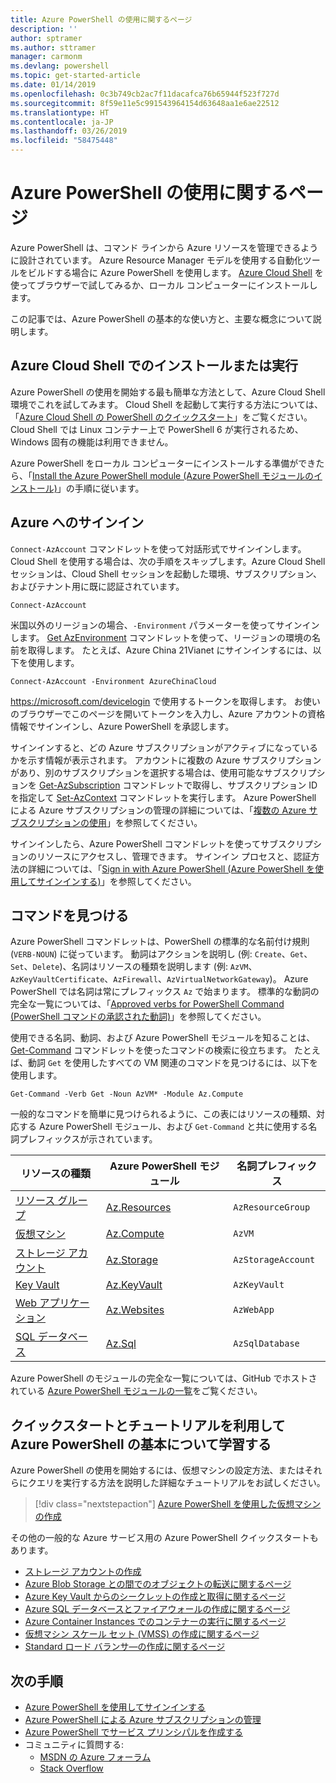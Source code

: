 ```yaml
---
title: Azure PowerShell の使用に関するページ
description: ''
author: sptramer
ms.author: sttramer
manager: carmonm
ms.devlang: powershell
ms.topic: get-started-article
ms.date: 01/14/2019
ms.openlocfilehash: 0c3b749cb2ac7f11dacafca76b65944f523f727d
ms.sourcegitcommit: 8f59e11e5c991543964154d63648aa1e6ae22512
ms.translationtype: HT
ms.contentlocale: ja-JP
ms.lasthandoff: 03/26/2019
ms.locfileid: "58475448"
---
```

# <a name="get-started-with-azure-powershell"></a>Azure PowerShell の使用に関するページ

Azure PowerShell は、コマンド ラインから Azure リソースを管理できるように設計されています。 Azure Resource Manager モデルを使用する自動化ツールをビルドする場合に Azure PowerShell を使用します。
[Azure Cloud Shell](/azure/cloud-shell/overview) を使ってブラウザーで試してみるか、ローカル コンピューターにインストールします。

この記事では、Azure PowerShell の基本的な使い方と、主要な概念について説明します。

## <a name="install-or-run-in-azure-cloud-shell"></a>Azure Cloud Shell でのインストールまたは実行

Azure PowerShell の使用を開始する最も簡単な方法として、Azure Cloud Shell 環境でこれを試してみます。
Cloud Shell を起動して実行する方法については、「[Azure Cloud Shell の PowerShell のクイックスタート](/azure/cloud-shell/quickstart-powershell)」をご覧ください。
Cloud Shell では Linux コンテナー上で PowerShell 6 が実行されるため、Windows 固有の機能は利用できません。

Azure PowerShell をローカル コンピューターにインストールする準備ができたら、「[Install the Azure PowerShell module (Azure PowerShell モジュールのインストール)](install-az-ps.md)」の手順に従います。

## <a name="sign-in-to-azure"></a>Azure へのサインイン

`Connect-AzAccount` コマンドレットを使って対話形式でサインインします。 Cloud Shell を使用する場合は、次の手順をスキップします。Azure Cloud Shell セッションは、Cloud Shell セッションを起動した環境、サブスクリプション、およびテナント用に既に認証されています。

```azurepowershell-interactive
Connect-AzAccount
```

米国以外のリージョンの場合、`-Environment` パラメーターを使ってサインインします。 [Get AzEnvironment](/powershell/module/Az.Accounts/Get-AzEnvironment) コマンドレットを使って、リージョンの環境の名前を取得します。 たとえば、Azure China 21Vianet にサインインするには、以下を使用します。

```azurepowershell-interactive
Connect-AzAccount -Environment AzureChinaCloud
```

https://microsoft.com/devicelogin で使用するトークンを取得します。 お使いのブラウザーでこのページを開いてトークンを入力し、Azure アカウントの資格情報でサインインし、Azure PowerShell を承認します。 

サインインすると、どの Azure サブスクリプションがアクティブになっているかを示す情報が表示されます。 アカウントに複数の Azure サブスクリプションがあり、別のサブスクリプションを選択する場合は、使用可能なサブスクリプションを [Get-AzSubscription](/powershell/module/az.accounts/get-azsubscription) コマンドレットで取得し、サブスクリプション ID を指定して [Set-AzContext](/powershell/module/az.accounts/set-azcontext) コマンドレットを実行します。
Azure PowerShell による Azure サブスクリプションの管理の詳細については、「[複数の Azure サブスクリプションの使用](manage-subscriptions-azureps.md)」を参照してください。

サインインしたら、Azure PowerShell コマンドレットを使ってサブスクリプションのリソースにアクセスし、管理できます。 サインイン プロセスと、認証方法の詳細については、「[Sign in with Azure PowerShell (Azure PowerShell を使用してサインインする)](authenticate-azureps.md)」を参照してください。

## <a name="find-commands"></a>コマンドを見つける

Azure PowerShell コマンドレットは、PowerShell の標準的な名前付け規則 (`VERB-NOUN`) に従っています。 動詞はアクションを説明し (例: `Create`、`Get`、`Set`、`Delete`)、名詞はリソースの種類を説明します (例: `AzVM`、`AzKeyVaultCertificate`、`AzFirewall`、`AzVirtualNetworkGateway`)。 Azure PowerShell では名詞は常にプレフィックス `Az` で始まります。 標準的な動詞の完全な一覧については、「[Approved verbs for PowerShell Command (PowerShell コマンドの承認された動詞)](/powershell/developer/cmdlet/approved-verbs-for-windows-powershell-commands)」を参照してください。

使用できる名詞、動詞、および Azure PowerShell モジュールを知ることは、[Get-Command](/powershell/module/microsoft.powershell.core/get-command) コマンドレットを使ったコマンドの検索に役立ちます。 たとえば、動詞 `Get` を使用したすべての VM 関連のコマンドを見つけるには、以下を使用します。

```powershell-interactive
Get-Command -Verb Get -Noun AzVM* -Module Az.Compute
```

一般的なコマンドを簡単に見つけられるように、この表にはリソースの種類、対応する Azure PowerShell モジュール、および `Get-Command` と共に使用する名詞プレフィックスが示されています。

| リソースの種類 | Azure PowerShell モジュール | 名詞プレフィックス |
|---------------|-------------------------|----------------|
| [リソース グループ](/azure/azure-resource-manager/resource-group-overview) | [Az.Resources](/powershell/module/az.resources#resources) | `AzResourceGroup` |
| [仮想マシン](/azure/virtual-machines) | [Az.Compute](/powershell/module/az.compute#virtual_machines) | `AzVM` |
| [ストレージ アカウント](/azure/storage/common/storage-introduction) | [Az.Storage](/powershell/module/az.storage/) | `AzStorageAccount` |
| [Key Vault](/azure/key-vault/key-vault-whatis) | [Az.KeyVault](/powershell/module/az.keyvault) | `AzKeyVault` |
| [Web アプリケーション](/azure/app-service) | [Az.Websites](/powershell/module/az.websites) | `AzWebApp` |
| [SQL データベース](/azure/sql-database) | [Az.Sql](/powershell/module/az.sql) | `AzSqlDatabase` |

Azure PowerShell のモジュールの完全な一覧については、GitHub でホストされている [Azure PowerShell モジュールの一覧](https://github.com/Azure/azure-powershell/blob/master/documentation/azure-powershell-modules.md)をご覧ください。

## <a name="learn-azure-powershell-basics-with-quickstarts-and-tutorials"></a>クイックスタートとチュートリアルを利用して Azure PowerShell の基本について学習する

Azure PowerShell の使用を開始するには、仮想マシンの設定方法、またはそれらにクエリを実行する方法を説明した詳細なチュートリアルをお試しください。

> [!div class="nextstepaction"]
> [Azure PowerShell を使用した仮想マシンの作成](azureps-vm-tutorial.yml)

その他の一般的な Azure サービス用の Azure PowerShell クイックスタートもあります。

* [ストレージ アカウントの作成](/azure/storage/common/storage-quickstart-create-account?tabs=azure-powershell)
* [Azure Blob Storage との間でのオブジェクトの転送に関するページ](/azure/storage/blobs/storage-quickstart-blobs-powershell)
* [Azure Key Vault からのシークレットの作成と取得に関するページ](/azure/key-vault/quick-create-powershell)
* [Azure SQL データベースとファイアウォールの作成に関するページ](/azure/sql-database/scripts/sql-database-create-and-configure-database-powershell)
* [Azure Container Instances でのコンテナーの実行に関するページ](/azure/container-instances/container-instances-quickstart-powershell)
* [仮想マシン スケール セット (VMSS) の作成に関するページ](/azure/virtual-machine-scale-sets/quick-create-powershell)
* [Standard ロード バランサ―の作成に関するページ](/azure/load-balancer/quickstart-create-standard-load-balancer-powershell)

## <a name="next-steps"></a>次の手順

* [Azure PowerShell を使用してサインインする](authenticate-azureps.md)
* [Azure PowerShell による Azure サブスクリプションの管理](manage-subscriptions-azureps.md)
* [Azure PowerShell でサービス プリンシパルを作成する](create-azure-service-principal-azureps.md)
* コミュニティに質問する:
  * [MSDN の Azure フォーラム](http://go.microsoft.com/fwlink/p/?LinkId=320212)
  * [Stack Overflow](http://go.microsoft.com/fwlink/?LinkId=320213)
